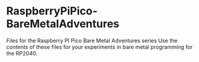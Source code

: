 # RaspberryPiPico-BareMetalAdventures
Files for the Raspberry PI Pico Bare Metal Adventures series
Use the contents of these files for your experiments in bare metal programming for the 
RP2040.
